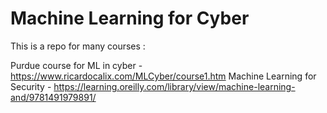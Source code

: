 # Machine Learning for Cyber

This is a repo for many courses :

Purdue course for ML in cyber - https://www.ricardocalix.com/MLCyber/course1.htm
Machine Learning for Security - https://learning.oreilly.com/library/view/machine-learning-and/9781491979891/
